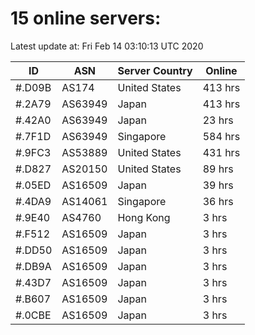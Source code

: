 # 15 online servers:

Latest update at: Fri Feb 14 03:10:13 UTC 2020

| ID | ASN | Server Country | Online |
| -- | --- | -------------- | ------ |
| #.D09B | AS174 | United States | 413 hrs |
| #.2A79 | AS63949 | Japan | 413 hrs |
| #.42A0 | AS63949 | Japan | 23 hrs |
| #.7F1D | AS63949 | Singapore | 584 hrs |
| #.9FC3 | AS53889 | United States | 431 hrs |
| #.D827 | AS20150 | United States | 89 hrs |
| #.05ED | AS16509 | Japan | 39 hrs |
| #.4DA9 | AS14061 | Singapore | 36 hrs |
| #.9E40 | AS4760 | Hong Kong | 3 hrs |
| #.F512 | AS16509 | Japan | 3 hrs |
| #.DD50 | AS16509 | Japan | 3 hrs |
| #.DB9A | AS16509 | Japan | 3 hrs |
| #.43D7 | AS16509 | Japan | 3 hrs |
| #.B607 | AS16509 | Japan | 3 hrs |
| #.0CBE | AS16509 | Japan | 3 hrs |


